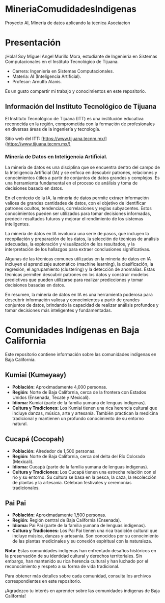 # MineriaComudidadesIndigenas
Proyecto AI, Mineria de datos aplicando la tecnica Asociacion

# Presentación

¡Hola! Soy Miguel Angel Murillo Mora, estudiante de Ingeniería en Sistemas Computacionales en el Instituto Tecnológico de Tijuana.

- Carrera: Ingeniería en Sistemas Computacionales.
- Materia: AI (Inteligencia Artificial).
- Profesor: Arnulfo Alanis.

Es un gusto compartir mi trabajo y conocimientos en este repositorio.

## Información del Instituto Tecnológico de Tijuana

El Instituto Tecnológico de Tijuana (ITT) es una institución educativa reconocida en la región, comprometida con la formación de profesionales en diversas áreas de la ingeniería y tecnología.

Sitio web del ITT: [https://www.tijuana.tecnm.mx/](https://www.tijuana.tecnm.mx/)



### Minería de Datos en Inteligencia Artificial.

La minería de datos es una disciplina que se encuentra dentro del campo de la Inteligencia Artificial (IA) y se enfoca en descubrir patrones, relaciones y conocimientos útiles a partir de conjuntos de datos grandes y complejos. Es una herramienta fundamental en el proceso de análisis y toma de decisiones basado en datos.

En el contexto de la IA, la minería de datos permite extraer información valiosa de grandes cantidades de datos, con el objetivo de identificar patrones ocultos, tendencias, correlaciones y reglas subyacentes. Estos conocimientos pueden ser utilizados para tomar decisiones informadas, predecir resultados futuros y mejorar el rendimiento de los sistemas inteligentes.

La minería de datos en IA involucra una serie de pasos, que incluyen la recopilación y preparación de los datos, la selección de técnicas de análisis adecuadas, la exploración y visualización de los resultados, y la interpretación de los hallazgos para extraer conclusiones significativas.

Algunas de las técnicas comunes utilizadas en la minería de datos en IA incluyen el aprendizaje automático (machine learning), la clasificación, la regresión, el agrupamiento (clustering) y la detección de anomalías. Estas técnicas permiten descubrir patrones en los datos y construir modelos predictivos que pueden utilizarse para realizar predicciones y tomar decisiones basadas en datos.

En resumen, la minería de datos en IA es una herramienta poderosa para descubrir información valiosa y conocimientos a partir de grandes conjuntos de datos, brindando la capacidad de realizar análisis profundos y tomar decisiones más inteligentes y fundamentadas.


# Comunidades Indígenas en Baja California

Este repositorio contiene información sobre las comunidades indígenas en Baja California.

## Kumiai (Kumeyaay)

- **Población:** Aproximadamente 4,000 personas.
- **Región:** Norte de Baja California, cerca de la frontera con Estados Unidos (Ensenada, Tecate y Mexicali).
- **Idioma:** Kumiai (parte de la familia yumana de lenguas indígenas).
- **Cultura y Tradiciones:** Los Kumiai tienen una rica herencia cultural que incluye danzas, música, arte y artesanía. También practican la medicina tradicional y mantienen un profundo conocimiento de su entorno natural.

## Cucapá (Cocopah)

- **Población:** Alrededor de 1,500 personas.
- **Región:** Norte de Baja California, cerca del delta del Río Colorado (Mexicali).
- **Idioma:** Cucapá (parte de la familia yumana de lenguas indígenas).
- **Cultura y Tradiciones:** Los Cucapá tienen una estrecha relación con el río y su entorno. Su cultura se basa en la pesca, la caza, la recolección de plantas y la artesanía. Celebran festivales y ceremonias tradicionales.

## Pai Pai

- **Población:** Aproximadamente 1,500 personas.
- **Región:** Región central de Baja California (Ensenada).
- **Idioma:** Pai Pai (parte de la familia yumana de lenguas indígenas).
- **Cultura y Tradiciones:** Los Pai Pai tienen una rica tradición cultural que incluye música, danzas y artesanía. Son conocidos por su conocimiento de las plantas medicinales y su conexión espiritual con la naturaleza.

**Nota:** Estas comunidades indígenas han enfrentado desafíos históricos en la preservación de su identidad cultural y derechos territoriales. Sin embargo, han mantenido su rica herencia cultural y han luchado por el reconocimiento y respeto a su forma de vida tradicional.

Para obtener más detalles sobre cada comunidad, consulta los archivos correspondientes en este repositorio.

¡Agradezco tu interés en aprender sobre las comunidades indígenas de Baja California!


